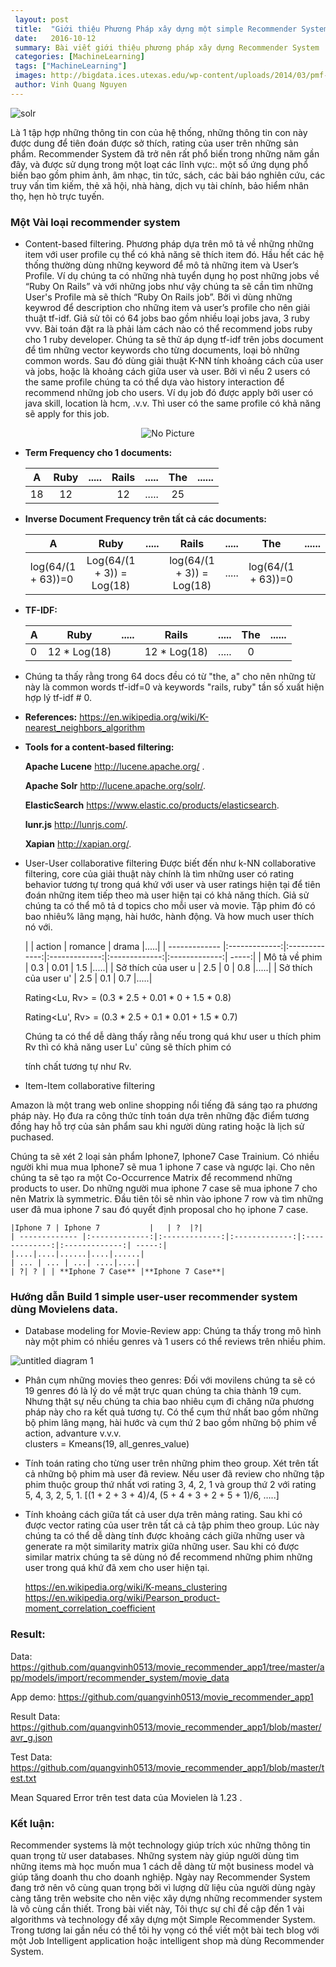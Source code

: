 ```yaml
---
 layout: post
 title:  "Giới thiệu Phương Pháp xây dựng một simple Recommender System dùng Machine Learning."
 date:   2016-10-12
 summary: Bài viết giới thiệu phương pháp xây dựng Recommender System
 categories: [MachineLearning]
 tags: ["MachineLearning"]
 images: http://bigdata.ices.utexas.edu/wp-content/uploads/2014/03/pmf-banner.png
 author: Vinh Quang Nguyen 
---
```

   ![solr](http://bigdata.ices.utexas.edu/wp-content/uploads/2014/03/pmf-banner.png)

Là 1 tập hợp những thông tin con của hệ thống, những thông tin con này được dung để tiên đoán được sở thích, rating của user trên những sản phẩm. Recommender System đã trở nên rất phổ biến trong những năm gần đây, và được sử dụng trong một loạt các lĩnh vực:. một số ứng dụng phổ biến bao gồm phim ảnh, âm nhạc, tin tức, sách, các bài báo nghiên cứu, các truy vấn tìm kiếm, thẻ xã hội, nhà hàng, dịch vụ tài chính, bảo hiểm nhân thọ, hẹn hò trực tuyến.

### Một Vài loại recommender system
- Content-based filtering.
Phương pháp dựa trên mô tả về những những item với user profile cụ thể có khả năng sẽ thích item đó. Hầu hết các hệ thống thường dùng những keyword để mô tả những item và User’s Profile. Ví dụ chúng ta có những nhà tuyển dụng họ post những jobs về “Ruby On Rails” và với những jobs như vậy chúng ta sẽ cần tìm những User's Profile mà sẽ thích “Ruby On Rails job”.  Bởi vì dùng những keywrod để description cho những item và user’s profile cho nên giải thuật tf-idf. Giả sử tôi có 64 jobs bao gồm nhiều loại jobs java, 3 ruby vvv. Bài toán đặt ra là phải làm cách nào có thể recommend jobs ruby cho 1 ruby developer. Chúng ta sẽ thử áp dụng tf-idf trên jobs document để tìm những vector keywords cho từng documents, loại bỏ những common words. Sau đó dùng giải thuật K-NN tính khoảng cách của user và jobs, hoặc là khoảng cách giữa user và user. Bởi vì nếu 2 users có the same profile chúng ta có thể dựa vào history interaction để recommend những job cho users. Ví dụ job đó được apply bởi user có java skill, location là hcm, .v.v. Thì user có the same profile có khả năng sẽ apply for this job.
<p align="center">
  <img src="https://cloud.githubusercontent.com/assets/6763141/19277707/d999a4c0-9004-11e6-9456-18e2207003a0.png?raw=true" alt="No Picture"/>
</p>

 - **Term Frequency cho 1 documents:**

    | A        | Ruby           | .....  | Rails  |.....|The|......|
    | ------------- |:-------------:|:-------------:|:-------------:|:-------------:|:-------------:| -----:|
    | 18      | 12 |  | 12 |.....|25|   |
 - **Inverse Document Frequency trên tất cả các documents:**

    | A        | Ruby           | .....  | Rails  |.....|The|......|
    | ------------- |:-------------:|:-------------:|:-------------:|:-------------:|:-------------:| -----:|
    | log(64/(1 + 63))=0      | Log(64/(1 + 3)) = Log(18)|    | log(64/(1 + 3)) = Log(18) |.....|log(64/(1 + 63))=0|   |

 - **TF-IDF:**

    | A        | Ruby           | .....  | Rails  |.....|The|......|
    | ------------- |:-------------:|:-------------:|:-------------:|:-------------:|:-------------:| -----:|
    | 0      | 12 * Log(18) |  | 12 * Log(18) |.....|0|   |

 - Chúng ta thấy rằng trong 64 docs đều có từ "the, a" cho nên những từ này là common words tf-idf=0 và keywords "rails, ruby" tần số xuất hiện hợp lý tf-idf # 0.

 - **References:**
   https://en.wikipedia.org/wiki/K-nearest_neighbors_algorithm

 - **Tools for a content-based filtering:**

    **Apache Lucene** http://lucene.apache.org/ .

    **Apache Solr** http://lucene.apache.org/solr/.

    **ElasticSearch** https://www.elastic.co/products/elasticsearch.

    **lunr.js** http://lunrjs.com/.

    **Xapian** http://xapian.org/.

- User-User collaborative filtering
Được biết đến như k-NN collaborative filtering, core của giải thuật này chính là tìm những user có rating behavior tương tự trong quá khứ với user và user ratings hiện tại để tiên đoán những item tiếp theo mà user hiện tại có khả năng thích. Giả sử chúng ta có thể mô tả d topics cho mỗi user và movie. Tập phim đó có bao nhiêu% lãng mạng, hài hước, hành động. Và how much user thích nó với.

    |         | action           | romance | drama  |.....|
    | ------------- |:-------------:|:-------------:|:-------------:|:-------------:|:-------------:| -----:|
    | Mô tả về phim     | 0.3 | 0.01  | 1.5 |.....|
    | Sở thích của user u     | 2.5 | 0  | 0.8 |.....|
    | Sở thích của user u'     | 2.5 | 0.1  | 0.7 |.....|

    Rating<Lu, Rv> = (0.3 * 2.5 + 0.01 * 0 + 1.5 * 0.8) 

    Rating<Lu', Rv> = (0.3 * 2.5 + 0.1 * 0.01 + 1.5 * 0.7)

    Chúng ta có thể dễ dàng thấy rằng nếu trong quá khư user u thích  phim Rv thì có khả năng user Lu' cũng sẽ thích phim có 

    tính chất tương tự như Rv.

- Item-Item collaborative filtering
<p>
Amazon là một trang web online shopping nổi tiếng đã sáng tạo ra phương pháp này. Họ đưa ra công thức tính toán dựa trên những đặc điểm tương đồng hay hỗ trợ của sản phẩm sau khi người dùng rating hoặc là lịch sử puchased.
</p>
<p>
Chúng ta sẽ xét 2 loại sản phẩm Iphone7, Iphone7 Case Trainium. Có nhiều người khi mua mua Iphone7 sẽ mua 1 iphone 7 case và ngược lại. Cho nên chúng ta sẽ tạo ra một Co-Occurrence Matrix để recommend những products to user.  Do những người mua iphone 7 case sẽ mua iphone 7 cho nên Matrix là symmetric. Đầu tiên tôi sẽ nhìn vào iphone 7 row và tìm những user đã mua iphone 7 sau đó quyết định proposal cho họ iphone 7 case.
</p>

    |Iphone 7 | Iphone 7           |   | ?  |?|
    | ------------- |:-------------:|:-------------:|:-------------:|:-------------:|:-------------:| -----:|
    |....|....|......|....|......|
    | ... | ... | ...| ....|....|
    | ?| ? | | **Iphone 7 Case** |**Iphone 7 Case**|

### Hướng dẫn Build 1 simple user-user recommender system dùng Movielens data.
- Database modeling for Movie-Review app: Chúng ta thấy trong mô hình này một phim có nhiều genres và 1 users có thể reviews trên nhiều phim.

![untitled diagram 1](https://cloud.githubusercontent.com/assets/6763141/19292931/fd911b2a-9049-11e6-8232-a6d65eb117ae.png)

- Phân cụm những movies theo genres:
Đối với movilens chúng ta sẽ có 19 genres đó là lý do về mặt trực quan chúng ta chia thành 19 cụm. Nhưng thật sự nếu chúng ta chia bao nhiêu cụm đi chăng nữa phương pháp này cho ra kết quả tương tự. Có thể cụm thứ nhất bao gồm những bộ phim lãng mạng, hài hước và cụm thứ 2 bao gồm những bộ phim về action, advanture v.v.v.  
clusters = Kmeans(19, all_genres_value)
- Tính toán rating cho từng user trên những phim theo group.
Xét trên tất cả những bộ phim mà user đã review. Nếu user đã review cho những tập phim thuộc group thứ nhất vơi rating 3, 4, 2, 1 và group thứ 2 với rating 5, 4, 3,  2, 5,  1.
[(1 + 2 + 3 + 4)/4, (5 + 4 + 3 + 2 + 5 + 1)/6, …..]
- Tính khoảng cách giữa tất cả user dựa trên mảng rating.
Sau khi có được vector rating của user trên tất cả cả tập phim theo group. Lúc này chúng ta có thể dễ dàng tính được khoảng cách giữa những user và generate ra một similarity matrix giữa những user. Sau khi có được similar matrix chúng ta sẽ dùng nó để recommend những phim những user trong quá khứ đã xem cho user hiện tại.

    https://en.wikipedia.org/wiki/K-means_clustering
    https://en.wikipedia.org/wiki/Pearson_product-moment_correlation_coefficient

### Result:

   Data: https://github.com/quangvinh0513/movie_recommender_app1/tree/master/app/models/import/recommender_system/movie_data

   App demo: https://github.com/quangvinh0513/movie_recommender_app1

   Result Data: https://github.com/quangvinh0513/movie_recommender_app1/blob/master/avr_g.json

   Test Data: https://github.com/quangvinh0513/movie_recommender_app1/blob/master/test.txt

   Mean Squared Error trên test data của Movielen là 1.23 .

### Kết luận:
Recommender systems là một technology giúp trích xúc những thông tin quan trọng từ user databases. Những system này giúp người dùng tìm những items mà học muốn mua 1 cách dễ dàng từ một business model và giúp tăng doanh thu cho doanh nghiệp. Ngày nay Recommender System đang trở nên vô cùng quan trọng bởi vì lượng dữ liệu của người dùng ngày càng tăng trên website cho nên việc xây dựng những recommender system là vô cùng cần thiết.
Trong bài viết này, Tôi thực sự chỉ đề cập đến 1 vài algorithms và technology để xây dựng một Simple Recommender System. Trong tương lai gần nếu có thể tôi hy vọng có thể viết một bài tech blog với một Job Intelligent application hoặc intelligent shop mà dùng Recommender System.


